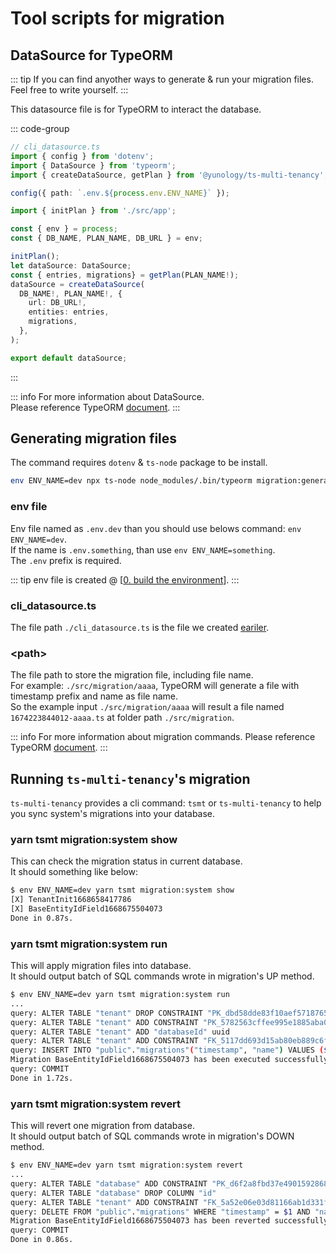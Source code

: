 # Tool scripts for migration

## DataSource for TypeORM

::: tip
If you can find anyother ways to generate & run your migration files.
Feel free to write yourself.
:::

This datasource file is for TypeORM to interact the database.  

::: code-group
```typescript [cli_datasource.ts]
// cli_datasource.ts
import { config } from 'dotenv';
import { DataSource } from 'typeorm';
import { createDataSource, getPlan } from '@yunology/ts-multi-tenancy';

config({ path: `.env.${process.env.ENV_NAME}` });

import { initPlan } from './src/app';

const { env } = process;
const { DB_NAME, PLAN_NAME, DB_URL } = env;

initPlan();
let dataSource: DataSource;
const { entries, migrations} = getPlan(PLAN_NAME!);
dataSource = createDataSource(
  DB_NAME!, PLAN_NAME!, {
    url: DB_URL!,
    entities: entries,
    migrations,
  },
);

export default dataSource;
```
:::

::: info
For more information about DataSource.  
Please reference TypeORM [document](https://typeorm.io/data-source).
:::

## Generating migration files

The command requires `dotenv` & `ts-node` package to be install.  

```bash
env ENV_NAME=dev npx ts-node node_modules/.bin/typeorm migration:generate -d ./cli_datasource.ts <path>
```

### env file
Env file named as `.env.dev` than you should use belows command: `env ENV_NAME=dev`.  
If the name is `.env.something`, than use `env ENV_NAME=something`.  
The `.env` prefix is required.  

::: tip
env file is created @ [[0. build the environment](/guide/usage/0-build-the-environment)].
:::

### cli_datasource.ts
The file path `./cli_datasource.ts` is the file we created [eariler](#datasource-for-typeorm).  

### \<path\>
The file path to store the migration file, including file name.  
For example: `./src/migration/aaaa`, TypeORM will generate a file with timestamp prefix and name as file name.  
So the example input `./src/migration/aaaa` will result a file named `1674223844012-aaaa.ts` at folder path `./src/migration`.  

::: info
For more information about migration commands.
Please reference TypeORM [document](https://typeorm.io/migrations#running-and-reverting-migrations).
:::

## Running `ts-multi-tenancy`'s migration
`ts-multi-tenancy` provides a cli command: `tsmt` or `ts-multi-tenancy` to help you sync system's migrations into your database.  

### yarn tsmt migration:system show
This can check the migration status in current database.  
It should something like below:  
```sh
$ env ENV_NAME=dev yarn tsmt migration:system show
[X] TenantInit1668658417786
[X] BaseEntityIdField1668675504073
Done in 0.87s.
```

### yarn tsmt migration:system run
This will apply migration files into database.  
It should output batch of SQL commands wrote in migration's UP method.  

```bash
$ env ENV_NAME=dev yarn tsmt migration:system run
...
query: ALTER TABLE "tenant" DROP CONSTRAINT "PK_dbd58dde83f10aef57187658aca"
query: ALTER TABLE "tenant" ADD CONSTRAINT "PK_5782563cffee995e1885aba0d57" PRIMARY KEY ("name", "org_name", "id")
query: ALTER TABLE "tenant" ADD "databaseId" uuid
query: ALTER TABLE "tenant" ADD CONSTRAINT "FK_5117dd693d15ab80eb889c6f68b" FOREIGN KEY ("databaseId", "databaseName", "databaseUrl") REFERENCES "database"("id","name","url") ON DELETE NO ACTION ON UPDATE NO ACTION
query: INSERT INTO "public"."migrations"("timestamp", "name") VALUES ($1, $2) -- PARAMETERS: [1668675504073,"BaseEntityIdField1668675504073"]
Migration BaseEntityIdField1668675504073 has been executed successfully.
query: COMMIT
Done in 1.72s.
```

### yarn tsmt migration:system revert
This will revert one migration from database.   
It should output batch of SQL commands wrote in migration's DOWN method.  
```bash
$ env ENV_NAME=dev yarn tsmt migration:system revert
...
query: ALTER TABLE "database" ADD CONSTRAINT "PK_d6f2a8fbd37e49015928687bdc8" PRIMARY KEY ("name", "url")
query: ALTER TABLE "database" DROP COLUMN "id"
query: ALTER TABLE "tenant" ADD CONSTRAINT "FK_5a52e06e03d81166ab1d331fea5" FOREIGN KEY ("databaseName", "databaseUrl") REFERENCES "database"("name","url") ON DELETE NO ACTION ON UPDATE NO ACTION
query: DELETE FROM "public"."migrations" WHERE "timestamp" = $1 AND "name" = $2 -- PARAMETERS: [1668675504073,"BaseEntityIdField1668675504073"]
Migration BaseEntityIdField1668675504073 has been reverted successfully.
query: COMMIT
Done in 0.86s.
```
